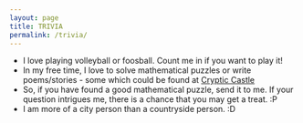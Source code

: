 ```yaml
---
layout: page
title: TRIVIA
permalink: /trivia/
---
```


* I love playing volleyball or foosball. Count me in if you want to play it! 
* In my free time, I love to solve mathematical puzzles or write poems/stories - some which could be found at
[Cryptic Castle](https://hitarth64.blogspot.com)
* So, if you have found a good mathematical puzzle, send it to me. If your question intrigues me, there is a chance that you may get a treat. :P 
* I am more of a city person than a countryside person. :D
